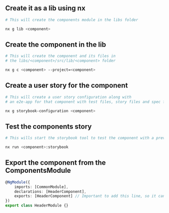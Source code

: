 ## Create it as a lib using nx

```bash
# This will create the components module in the libs folder

nx g lib <component>
```

## Create the component in the lib

```bash
# This will create the component and its files in
# the libs/<component>/src/lib/<component> folder

nx g c <component> --project=<component>
```

## Create a user story for the component

```bash
# This will create a user story configuration along with
# an e2e-app for that component with test files, story files and spec files

nx g storybook-configuration <component>
```

## Test the components story

```bash
# This wills start the storybook tool to test the component with a preview in the browser

nx run <component>:storybook
```

## Export the component from the ComponentsModule

```typescript
@NgModule({
    imports: [CommonModule],
    declarations: [HeaderComponent],
    exports: [HeaderComponent] // Important to add this line, so it can be rendered in mate-team
})
export class HeaderModule {}
```
